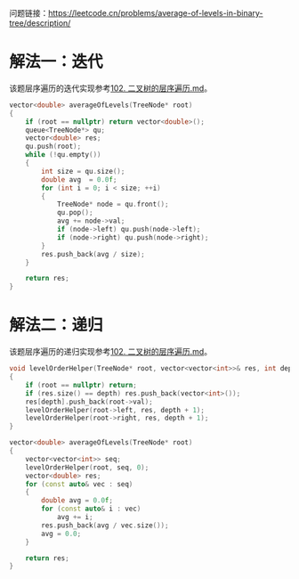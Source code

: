 问题链接：https://leetcode.cn/problems/average-of-levels-in-binary-tree/description/

# 解法一：迭代

该题层序遍历的迭代实现参考[102. 二叉树的层序遍历.md](https://github.com/SakuraMayAi/LintCode/blob/main/Binary%20Tree/102.%20%E4%BA%8C%E5%8F%89%E6%A0%91%E7%9A%84%E5%B1%82%E5%BA%8F%E9%81%8D%E5%8E%86.md)。

```cpp
vector<double> averageOfLevels(TreeNode* root)
{
    if (root == nullptr) return vector<double>();
    queue<TreeNode*> qu;
    vector<double> res;
    qu.push(root);
    while (!qu.empty())
    {
        int size = qu.size();
        double avg  = 0.0f;
        for (int i = 0; i < size; ++i)
        {
            TreeNode* node = qu.front();
            qu.pop();
            avg += node->val;
            if (node->left) qu.push(node->left);
            if (node->right) qu.push(node->right);
        }
        res.push_back(avg / size);
    }

    return res;
}
```

# 解法二：递归

该题层序遍历的递归实现参考[102. 二叉树的层序遍历.md](https://github.com/SakuraMayAi/LintCode/blob/main/Binary%20Tree/102.%20%E4%BA%8C%E5%8F%89%E6%A0%91%E7%9A%84%E5%B1%82%E5%BA%8F%E9%81%8D%E5%8E%86.md)。

```cpp
void levelOrderHelper(TreeNode* root, vector<vector<int>>& res, int depth)
{
    if (root == nullptr) return;
    if (res.size() == depth) res.push_back(vector<int>());
    res[depth].push_back(root->val);
    levelOrderHelper(root->left, res, depth + 1);
    levelOrderHelper(root->right, res, depth + 1);
}

vector<double> averageOfLevels(TreeNode* root)
{
    vector<vector<int>> seq;
    levelOrderHelper(root, seq, 0);
    vector<double> res;
    for (const auto& vec : seq)
    {
        double avg = 0.0f;
        for (const auto& i : vec)
            avg += i;
        res.push_back(avg / vec.size());
        avg = 0.0;
    }

    return res;
}
```
